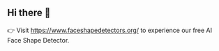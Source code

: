 ## Hi there 👋

👉 Visit https://www.faceshapedetectors.org/ to experience our free AI Face Shape Detector.
